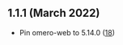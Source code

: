 1.1.1 (March 2022)
------------------

- Pin omero-web to 5.14.0 ([18](https://github.com/ome/omero-virtual-microscope/pull/18))

